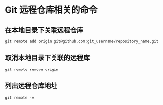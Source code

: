 # Git 远程仓库相关的命令

## 在本地目录下关联远程仓库

```
git remote add origin git@github.com:git_username/repository_name.git
```

## 取消本地目录下关联的远程库

```
git remote remove origin
```

## 列出远程仓库地址

```
git remote -v
```
